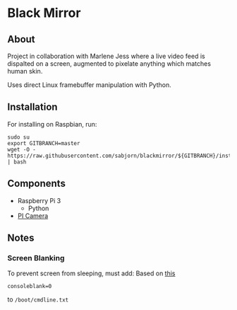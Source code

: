 # Black Mirror
## About
Project in collaboration with Marlene Jess where a live video feed is dispalted on a screen, augmented to pixelate anything which matches human skin.

Uses direct Linux framebuffer manipulation with Python.

## Installation
For installing on Raspbian, run:

```
sudo su
export GITBRANCH=master
wget -O - https://raw.githubusercontent.com/sabjorn/blackmirror/${GITBRANCH}/install.sh | bash
```

## Components
* Raspberry Pi 3
    * Python
* [PI Camera](https://www.pyimagesearch.com/2015/03/30/accessing-the-raspberry-pi-camera-with-opencv-and-python/)

## Notes
### Screen Blanking
To prevent screen from sleeping, must add:
Based on [this](https://www.raspberrypi.org/documentation/configuration/screensaver.md)

```
consoleblank=0
```
to
`/boot/cmdline.txt`
